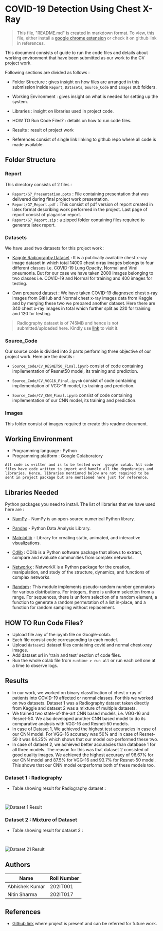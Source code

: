 # COVID-19 Detection Using Chest X-Ray

> This file, "README.md" is created in markdown format. To view, this file, either install a [google chrome extension](https://chrome.google.com/webstore/detail/markdown-viewer/ckkdlimhmcjmikdlpkmbgfkaikojcbjk?hl=en) or check it on github link in references.

This document consists of guide to run the code files and details about working environment that have been submitted as our work to the CV project work.

Following sections are divided as follows : 

* Folder Structure : gives insight on how files are arranged in this submission inside `Report`, `Datasets`, `Source_Code` and `Images` sub folders.

* Working Environment : gives insight on what is needed for setting up the system.

* Libraries : insight on libraries used in project code.

* HOW TO Run Code Files? : details on how to run code files.

* Results : result of project work

* References consist of single link linking to github repo where all code is made available.

## Folder Structure

### Report
This directory consists of 2 files :
* ```Report/G7_Presentation.pptx``` : File containing presentation that was delivered during final project work presentation.
* ```Report/G7_Report.pdf``` : This consist of pdf version of report created in latex format describing work performed in the project. Last page of report consist of plagarism report.
* ```Report/G7_Report.zip``` : a zipped folder containing files required to generate latex report.

### Datasets
We have used two datasets for this project work :

* [Kaggle Radiography Dataset](https://www.kaggle.com/tawsifurrahman/covid19-radiography-database?select=COVID-19_Radiography_Dataset) : It is a publically available chest x-ray image dataset in which total 14000 chest x-ray images belongs to four different classes i.e. COVID-19 Lung Opacity, Normal and Viral pneumonia. But for our case we have taken 2000 images belonging to two classes i.e. COVID-19 and Normal for training and 400 images for testing.

* [Own prepared dataset](Datasets/dataset2.zip) : We have taken COVID-19 diagnosed chest x-ray images from GitHub and Normal chest x-ray images data from Kaggle and by merging these two we prepared another dataset. Here there are 340 chest x-ray images in total which further split as 220 for training and 120 for testing.

> Radiography dataset is of 745MB and hence is not submitted/uploaded here. Kindly use [link](https://www.kaggle.com/tawsifurrahman/covid19-radiography-database?select=COVID-19_Radiography_Dataset) to visit it.

### Source_Code
Our source code is divided into 3 parts performing three objective of our project work. Here are the deatils :

* ```Source_Code/CV_RESNET50_Final.ipynb``` consist of code containing impllementation of Resnet50 model, its training and prediction.

* ```Source_Code/CV_VGG16_Final.ipynb``` consist of code containing impllementation of VGG-16 model, its training and prediction.

* ```Source_Code/CV_CNN_Final.ipynb``` consist of code containing impllementation of our CNN model, its training and prediction.

### Images
This folder consist of images required to create this readme document.

## Working Environment
* Programming language : Python
* Programming platform : Google Colaboratory

```All code is written and is to be tested over  google colab. All code files have code written to import and handle all the depedencies and libraries. Hence, libraries mentioned below are not required to be sent in project package but are mentioned here just for reference.```

## Libraries Needed
Python packages you need to install. The list of libraries that we have used here are :

* [NumPy](https://numpy.org/install/) - NumPy is an open-source numerical Python library.

* [Pandas](https://pandas.pydata.org/docs/reference/index.html) - Python Data Analysis Library.

* [Matplotlib](https://matplotlib.org/stable/tutorials/introductory/usage.html#sphx-glr-tutorials-introductory-usage-py) - Library for creating static, animated, and interactive visualizations.

* [Cdlib](https://cdlib.readthedocs.io/en/latest/) : CDlib is a Python software package that allows to extract, compare and evaluate communities from complex networks.

* [Networkx](https://networkx.org/documentation/stable/tutorial.html) : NetworkX is a Python package for the creation, manipulation, and study of the structure, dynamics, and functions of complex networks.

* [Random](https://docs.python.org/3/library/random.html#module-random) : This module implements pseudo-random number generators for various distributions. For integers, there is uniform selection from a range. For sequences, there is uniform selection of a random element, a function to generate a random permutation of a list in-place, and a function for random sampling without replacement.

## HOW TO Run Code Files?
* Upload file any of the ipynb file on Google-colab. 
* Each file consist code corresponding to each model.
* Upload ```dataset2``` dataset files containing covid and normal chest-xray images.
* Add dataset url in 'train and test' section of code files.
* Run the whole colab file from `runtime > run all` or run each cell one at a time to observe logs.

## Results
* In our work, we worked on binary classification of chest x-ray of patients into COVID-19 affected or normal classes. For this we worked on two datasets. Dataset 1 was a Radiography dataset taken directly from Kaggle and dataset 2 was a mixture of multiple datasets. 
* We trained two state-of-the-art CNN based models, i.e. VGG-16 and Resnet-50. We also developed another CNN based model to do its comparative analysis with VGG-16 and Resnet-50 models. 
* In case of Dataset 1, We achieved the highest test accuracies in case of our CNN model. For VGG-16 accuracy was 50% and in case of Resnet-50 it was 64.25% which shows that our model out-performed these two.
* In case of dataset 2, we achieved better accuracies than database 1 for all three models. The reason for this was that dataset 2 consisted of good quality images. We achieved the highest accuracy of 96.67% for our CNN model and 87.5% for VGG-16 and 93.7% for Resnet-50 model. This shows that our CNN model outperforms both of these models too.

### Dataset 1 : Radiography
* Table showing result for Radiography dataset : 

<br />

![Dataset 1 Result](Images/dataset1.png)

### Dataset 2 : Mixture of Dataset
* Table showing result for dataset 2 : 

<br />

![Dataset 21 Result](Images/dataset2.png)

## Authors

| Name                    | Roll Number |
|-------------------------|-------------|
| Abhishek Kumar          | 202IT001    |
| Nitin Sharma            | 202IT017    |

## References
* [Github link](https://github.com/weasel-codes/covid19-chest-xray) where project is present and can be referred for future work.
